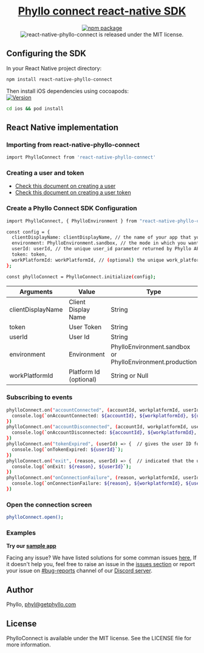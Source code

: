 <h1 align="center">
  <a href="https://docs.getphyllo.com/">
    Phyllo connect react-native SDK
  </a>
</h1>
<div align="center">

[![npm package](https://img.shields.io/npm/v/react-native-phyllo-connect.svg)](https://www.npmjs.com/package/react-native-phyllo-connect)
<img src="https://img.shields.io/badge/license-MIT-blue.svg" alt="react-native-phyllo-connect is released under the MIT license." />

</div>

## Configuring the SDK

In your React Native project directory:

```sh
npm install react-native-phyllo-connect
```

Then install iOS dependencies using cocoapods:\
[![Version](https://img.shields.io/cocoapods/v/PhylloConnect.svg?style=flat)](http://cocoadocs.org/docsets/PhylloConnect)

```sh
cd ios && pod install
```

## React Native implementation

### Importing from react-native-phyllo-connect

```sh
import PhylloConnect from 'react-native-phyllo-connect'
```

### Creating a user and token

- [Check this document on creating a user](https://docs.getphyllo.com/docs/api-reference/b3A6MTQwNjEzNzY-create-a-user)
- [Check this document on creating a user token](https://docs.getphyllo.com/docs/api-reference/b3A6MTQwNjEzNzc-create-an-sdk-token)

### Create a Phyllo Connect SDK Configuration

```sh
import PhylloConnect, { PhylloEnvironment } from "react-native-phyllo-connect";

const config = {
  clientDisplayName: clientDisplayName, // the name of your app that you want the creators to see while granting access
  environment: PhylloEnvironment.sandbox, // the mode in which you want to use the SDK,  `sandbox` or `production`
  userId: userId, // the unique user_id parameter returned by Phyllo API when you create a user (see https://docs.getphyllo.com/docs/api-reference/reference/openapi.v1.yml/paths/~1v1~1users/post)
  token: token,
  workPlatformId: workPlatformId, // (optional) the unique work_platform_id of a specific work platform, if you want the creator to skip the platform selection screen and just be able to connect just with a single work platform
};

const phylloConnect = PhylloConnect.initialize(config);
```

| Arguments         | Value                  | Type                                                      |
| ----------------- | ---------------------- | --------------------------------------------------------- |
| clientDisplayName | Client Display Name    | String                                                    |
| token             | User Token             | String                                                    |
| userId            | User Id                | String                                                    |
| environment       | Environment            | PhylloEnvironment.sandbox or PhylloEnvironment.production |
| workPlatformId    | Platform Id (optional) | String or Null                                            |

### Subscribing to events

```sh
phylloConnect.on("accountConnected", (accountId, workplatformId, userId) => {  // gives the successfully connected account ID and work platform ID for the given user ID
  console.log(`onAccountConnected: ${accountId}, ${workplatformId}, ${userId}`);
})
phylloConnect.on("accountDisconnected", (accountId, workplatformId, userId) => {  // gives the successfully disconnected account ID and work platform ID for the given user ID
  console.log(`onAccountDisconnected: ${accountId}, ${workplatformId}, ${userId}`);
})
phylloConnect.on("tokenExpired", (userId) => {  // gives the user ID for which the token has expired
  console.log(`onTokenExpired: ${userId}`);
})
phylloConnect.on("exit", (reason, userId) => {  // indicated that the user with given user ID has closed the SDK and gives an appropriate reason for it
  console.log(`onExit: ${reason}, ${userId}`);
})
phylloConnect.on("onConnectionFailure", (reason, workplatformId, userId) => {  // optional, Connection failure callback support : User can now add a new callback connectionFailure for tracking the reason of accounts not getting connected , this is optional callback .
  console.log(`onConnectionFailure: ${reason}, ${workplatformId}, ${userId}`);
})
```

### Open the connection screen

```sh
phylloConnect.open();
```

### Examples

<b>Try our [sample app](https://github.com/getphyllo/phyllo-connect-reactnative/tree/main/example)
</b>

Facing any issue? We have listed solutions for some comman issues [here](https://github.com/getphyllo/phyllo-connect-reactnative/blob/main/Issues.md), If it doesn't help you, feel free to raise an issue in the [issues section](https://github.com/getphyllo/phyllo-connect-reactnative/issues) or report your issue on [#bug-reports](https://discord.com/channels/897097781355888640/949535402845405184) channel of our [Discord server](https://discord.com/channels/897097781355888640/).

## Author

Phyllo, phyl@getphyllo.com

## License

PhylloConnect is available under the MIT license. See the LICENSE file for more information.
